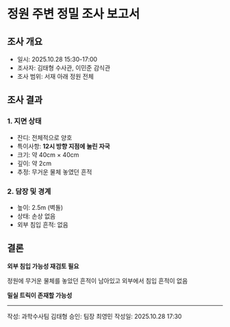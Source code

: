# 정원 주변 정밀 조사 보고서

## 조사 개요
- 일시: 2025.10.28 15:30-17:00
- 조사자: 김태형 수사관, 이민준 감식관
- 조사 범위: 서재 아래 정원 전체

## 조사 결과

### 1. 지면 상태
- 잔디: 전체적으로 양호
- 특이사항: **12시 방향 지점에 눌린 자국**
- 크기: 약 40cm × 40cm
- 깊이: 약 2cm
- 추정: 무거운 물체 놓였던 흔적


### 2. 담장 및 경계
- 높이: 2.5m (벽돌)
- 상태: 손상 없음
- 외부 침입 흔적: 없음

## 결론

**외부 침입 가능성 재검토 필요**

정원에 무거운 물체를 놓았던 흔적이 남아있고 외부에서 침입 흔적이 없음

**밀실 트릭이 존재할 가능성**

---
작성: 과학수사팀 김태형
승인: 팀장 최영민
작성일: 2025.10.28 17:30